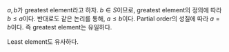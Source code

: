 $a, b$가 greatest element라고 하자. $b \in S$이므로, greatest element의 정의에 따라 $b \le a$이다. 반대로도 같은 논리를 통해, $a \le b$이다. Partial order의 성질에 따라 $a = b$이다. 즉 greatest element는 유일하다.

Least element도 유사하다.